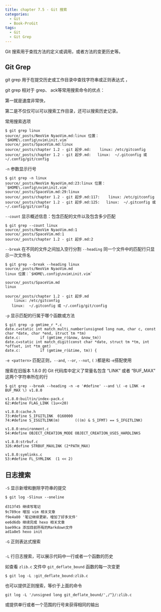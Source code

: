 ```yaml
---
title: chapter 7.5 - Git 搜索
categories:
  - Git
  - Book-ProGit
tags:
  - Git
  - Git Grep
---
```


Git 搜索用于查找方法的定义或调用，或者方法的变更历史等。

<!--more-->

## Git Grep

git grep 用于在提交历史或工作目录中查找字符串或正则表达式 ，

git grep 相对于 grep、 ack等常用搜索命令的优点：

第一就是速度非常快，

第二是不仅仅可以可以搜索工作目录，还可以搜索历史记录。 

常用搜索选项

```
$ git grep linux
source/_posts/NeoVim NyaoVim.md:linux 位置：`$HOME\.config\nvim\init.vim`
source/_posts/SpaceVim.md:linux
source/_posts/chapter 1.2 - git 起步.md:    linux: /etc/gitconfig
source/_posts/chapter 1.2 - git 起步.md:   linux:  ~/.gitconfig 或 ~/.config/git/config
```

`-n` 参数显示行号
```
$ git grep -n linux
source/_posts/NeoVim NyaoVim.md:23:linux 位置：`$HOME\.config\nvim\init.vim`
source/_posts/SpaceVim.md:29:linux
source/_posts/chapter 1.2 - git 起步.md:117:    linux: /etc/gitconfig
source/_posts/chapter 1.2 - git 起步.md:125:   linux:  ~/.gitconfig 或 ~/.config/git/config
```

`--count` 显示概述信息：包含匹配的文件以及包含多少匹配
```
$ git grep --count linux
source/_posts/NeoVim NyaoVim.md:1
source/_posts/SpaceVim.md:1
source/_posts/chapter 1.2 - git 起步.md:2
```

`--break` 在不同的文件之间加入空行分割
`--heading` 同一个文件中的匹配行只显示一次文件名
```
$ git grep --break --heading linux
source/_posts/NeoVim NyaoVim.md
linux 位置：`$HOME\.config\nvim\init.vim`

source/_posts/SpaceVim.md
linux

source/_posts/chapter 1.2 - git 起步.md
    linux: /etc/gitconfig
   linux:  ~/.gitconfig 或 ~/.config/git/config
```

`-p` 显示匹配的行属于哪个函数或方法
```
$ git grep -p gmtime_r *.c
date.c=static int match_multi_number(unsigned long num, char c, const char *date, char *end, struct tm *tm)
date.c:         if (gmtime_r(&now, &now_tm))
date.c=static int match_digit(const char *date, struct tm *tm, int *offset, int *tm_gmt)
date.c:         if (gmtime_r(&time, tm)) {
```

`-e <pattern>` 匹配正则，`--and`, `--or`, `--not`, `(` `)`都是和`-e`搭配使用

搜索在旧版本 1.8.0 的 Git 代码库中定义了常量名包含 “LINK” 或者 “BUF_MAX” 这两个字符串所在的行
```
$ git grep --break --heading -n -e '#define' --and \( -e LINK -e BUF_MAX \) v1.8.0

v1.8.0:builtin/index-pack.c
62:#define FLAG_LINK (1u<<20)

v1.8.0:cache.h
73:#define S_IFGITLINK  0160000
74:#define S_ISGITLINK(m)       (((m) & S_IFMT) == S_IFGITLINK)

v1.8.0:environment.c
54:#define OBJECT_CREATION_MODE OBJECT_CREATION_USES_HARDLINKS

v1.8.0:strbuf.c
326:#define STRBUF_MAXLINK (2*PATH_MAX)

v1.8.0:symlinks.c
53:#define FL_SYMLINK  (1 << 2)
```

## 日志搜索

`-S` 显示新增和删除字符串的提交
```
$ git log -Slinux --oneline

d313f45 继续写笔记
9c789ce 增加 vim 相关文章
f9e4a80 '笔记继续更新，增加了好多文件'
ee6d6db 继续完成 hexo 相关文章
bae99ca 添加目前所有的Markdown文件
ad1a8e5 hexo init
```

`-G` 正则表达式搜索
```
```

`-L` 行日志搜索，可以展示代码中一行或者一个函数的历史

如查看 `zlib.c` 文件中 `git_deflate_bound` 函数的每一次变更
```
$ git log -L :git_deflate_bound:zlib.c
```
也可以提供正则搜索，等价于上面的命令
```
git log -L '/unsigned long git_deflate_bound/',/^}/:zlib.c
```
或提供单行或者一个范围的行号来获得相同的输出
```
```


